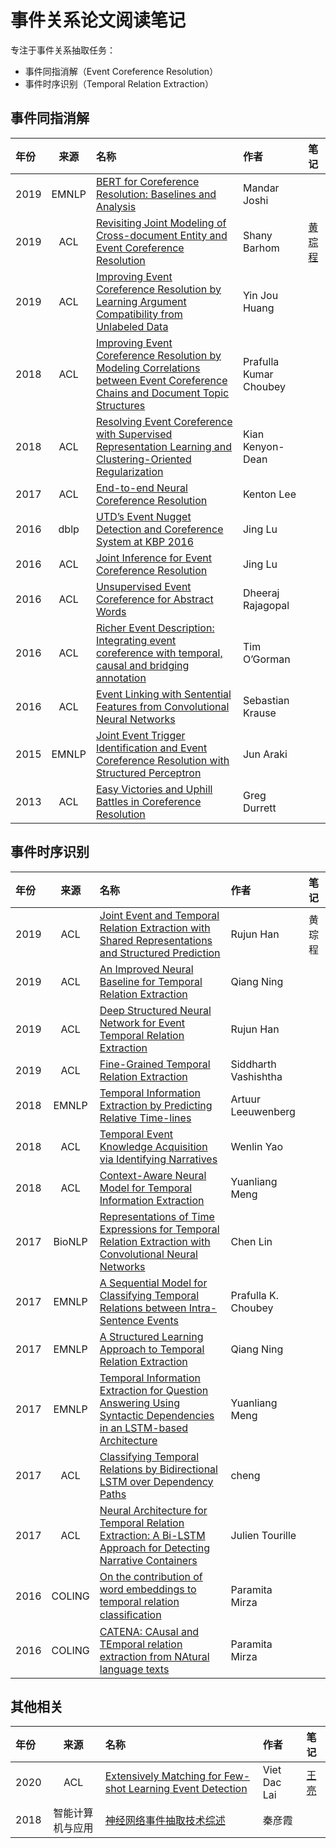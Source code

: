 # 事件关系论文阅读笔记

专注于事件关系抽取任务：

- 事件同指消解（Event Coreference Resolution）
- 事件时序识别（Temporal Relation Extraction）

## 事件同指消解

| 年份 | 来源 | 名称 | 作者 | 笔记 |
| :- | :-: | :- | :- | :- |
| 2019 | EMNLP | [BERT for Coreference Resolution: Baselines and Analysis](https://deepai.org/publication/bert-for-coreference-resolution-baselines-and-analysis) | Mandar Joshi |
| 2019 | ACL   | [Revisiting Joint Modeling of Cross-document Entity and Event Coreference Resolution](https://www.aclweb.org/anthology/P19-1409.pdf) | Shany Barhom | [黄琮程](https://zhevent.github.io/2020/10/09/Joint-Modeling-Coreference-Resolution/) |
| 2019 | ACL   | [Improving Event Coreference Resolution by Learning Argument Compatibility from Unlabeled Data](https://www.aclweb.org/anthology/N19-1085.pdf) | Yin Jou Huang |
| 2018 | ACL   | [Improving Event Coreference Resolution by Modeling Correlations between Event Coreference Chains and Document Topic Structures](https://www.aclweb.org/anthology/P18-1045.pdf) | Prafulla Kumar Choubey |
| 2018 | ACL   | [Resolving Event Coreference with Supervised Representation Learning and Clustering-Oriented Regularization](https://www.aclweb.org/anthology/S18-2001.pdf) | Kian Kenyon-Dean |
| 2017 | ACL   | [End-to-end Neural Coreference Resolution](https://www.aclweb.org/anthology/D17-1018.pdf) | Kenton Lee |
| 2016 | dblp  | [UTD’s Event Nugget Detection and Coreference System at KBP 2016](https://tac.nist.gov/publications/2016/participant.papers/TAC2016.UTD.proceedings.pdf) | Jing Lu |
| 2016 | ACL   | [Joint Inference for Event Coreference Resolution](https://www.aclweb.org/anthology/C16-1308.pdf) | Jing Lu |
| 2016 | ACL   | [Unsupervised Event Coreference for Abstract Words](https://www.aclweb.org/anthology/W16-6005.pdf) | Dheeraj Rajagopal |
| 2016 | ACL   | [Richer Event Description: Integrating event coreference with temporal, causal and bridging annotation](https://www.aclweb.org/anthology/W16-5706.pdf) | Tim O’Gorman |
| 2016 | ACL   | [Event Linking with Sentential Features from Convolutional Neural Networks](https://www.aclweb.org/anthology/K16-1024.pdf) | Sebastian Krause |
| 2015 | EMNLP | [Joint Event Trigger Identification and Event Coreference Resolution with Structured Perceptron](https://www.researchgate.net/publication/301446036_Joint_Event_Trigger_Identification_and_Event_Coreference_Resolution_with_Structured_Perceptron) | Jun Araki |
| 2013 | ACL   | [Easy Victories and Uphill Battles in Coreference Resolution](https://www.aclweb.org/anthology/D13-1203.pdf) | Greg Durrett |

## 事件时序识别

| 年份 | 来源 | 名称 | 作者 | 笔记 |
| :- | :-: | :- | :- | :- |
| 2019 | ACL    | [Joint Event and Temporal Relation Extraction with Shared Representations and Structured Prediction](https://www.aclweb.org/anthology/D19-1041/) | Rujun Han |黄琮程|
| 2019 | ACL    | [An Improved Neural Baseline for Temporal Relation Extraction](https://www.aclweb.org/anthology/D19-1642/) | Qiang Ning ||
| 2019 | ACL    | [Deep Structured Neural Network for Event Temporal Relation Extraction](https://www.aclweb.org/anthology/K19-1062/) | Rujun Han ||
| 2019 | ACL    | [Fine-Grained Temporal Relation Extraction](https://www.aclweb.org/anthology/S10-1010/) | Siddharth Vashishtha ||
| 2018 | EMNLP  | [Temporal Information Extraction by Predicting Relative Time-lines](https://www.aclweb.org/anthology/D18-1155/) | Artuur Leeuwenberg ||
| 2018 | ACL    | [Temporal Event Knowledge Acquisition via Identifying Narratives](https://www.aclweb.org/anthology/P18-1050/) | Wenlin Yao ||
| 2018 | ACL    | [Context-Aware Neural Model for Temporal Information Extraction](https://www.aclweb.org/anthology/P18-1049/) | Yuanliang Meng ||
| 2017 | BioNLP | [Representations of Time Expressions for Temporal Relation Extraction with Convolutional Neural Networks](https://www.aclweb.org/anthology/W17-2341/) | Chen Lin ||
| 2017 | EMNLP  | [A Sequential Model for Classifying Temporal Relations between Intra-Sentence Events](https://www.aclweb.org/anthology/D17-1190/) | Prafulla K. Choubey ||
| 2017 | EMNLP  | [A Structured Learning Approach to Temporal Relation Extraction](https://www.aclweb.org/anthology/D17-1108/) | Qiang Ning ||
| 2017 | EMNLP  | [Temporal Information Extraction for Question Answering Using Syntactic Dependencies in an LSTM-based Architecture](https://www.aclweb.org/anthology/D17-1092/) | Yuanliang Meng ||
| 2017 | ACL    | [Classifying Temporal Relations by Bidirectional LSTM over Dependency Paths](https://www.aclweb.org/anthology/P17-2001/) | cheng ||
| 2017 | ACL    | [Neural Architecture for Temporal Relation Extraction: A Bi-LSTM Approach for Detecting Narrative Containers](https://www.aclweb.org/anthology/P17-2035/) | Julien Tourille ||
| 2016 | COLING | [On the contribution of word embeddings to temporal relation classiﬁcation](https://www.aclweb.org/anthology/C16-1265/) | Paramita Mirza ||
| 2016 | COLING | [CATENA: CAusal and TEmporal relation extraction from NAtural language texts](https://www.aclweb.org/anthology/C16-1007/) | Paramita Mirza ||

## 其他相关

| 年份 | 来源 | 名称 | 作者 | 笔记 |
| :- | :-: | :- | :- | :- |
| 2020 | ACL | [Extensively Matching for Few-shot Learning Event Detection](https://www.aclweb.org/anthology/2020.nuse-1.5.pdf) | Viet Dac Lai | [王亮](https://zhevent.github.io/2020/10/09/few-shot-learning-event-detection/) |
| 2018 | 智能计算机与应用 | [神经网络事件抽取技术综述](http://www.cnki.com.cn/Article/CJFDTotal-DLXZ201803002.htm) | 秦彦霞 |

